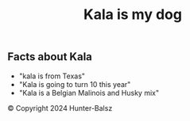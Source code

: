 <!DOCTYPE html>
<html lang="en">

<body>
    <header>
        <h1>Kala is my dog</h1>
    </header>
    <main>
        <h2>Facts about Kala</h2>
        <ul>
            <li>
                "kala is from Texas"
            </li>
            <li>
                "Kala is going to turn 10 this year"
            </li>
            <li>
                "Kala is a Belgian Malinois and Husky mix"
            </li>
        </ul>
    </main>
    <footer>© Copyright 2024 Hunter-Balsz</footer>
</body>

</html>
